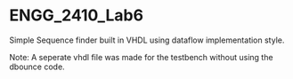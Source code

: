 # ENGG_2410_Lab6

Simple Sequence finder built in VHDL using dataflow implementation style.

Note: A seperate vhdl file was made for the testbench without using the dbounce code.
